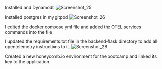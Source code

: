 Installed and Dynamodb 
![Screenshot_25](https://user-images.githubusercontent.com/52851083/223354951-1a41d922-ca19-4245-bc66-6e59be7ab474.png)

Installed postgres in my gitpod 
![Screenshot_26](https://user-images.githubusercontent.com/52851083/223355971-28716266-35c3-42f3-93c5-0725560aa8aa.png)

I edited the docker compose yml file and added the OTEL services commands into the file

I updated the requirements.txt file in the backend-flask directory to add all opentelemetry instructions to it.
![Screenshot_28](https://user-images.githubusercontent.com/52851083/223356915-26534ee3-2fc6-4e4f-8eb2-6f336cc61e97.png)

Created a new honeycomb.io environment for the bootcamp and linked its key to the application. 
